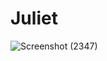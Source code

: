 # Juliet
![Screenshot (2347)](https://user-images.githubusercontent.com/34811605/133992541-3a2c97e4-9fa1-4c74-998a-51ef23f554a4.png)
